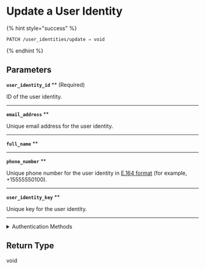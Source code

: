 # Update a User Identity



{% hint style="success" %}
```
PATCH /user_identities/update ⇒ void
```
{% endhint %}

## Parameters

**`user_identity_id`** ** (Required)

ID of the user identity.

---

**`email_address`** **

Unique email address for the user identity.

---

**`full_name`** **

---

**`phone_number`** **

Unique phone number for the user identity in [E.164 format](https://www.itu.int/rec/T-REC-E.164/en) (for example, +15555550100).

---

**`user_identity_key`** **

Unique key for the user identity.

---


<details>

<summary>Authentication Methods</summary>

- API key
- Personal access token
  <br>Must also include the `seam-workspace` header in the request.
</details>

## Return Type

void
